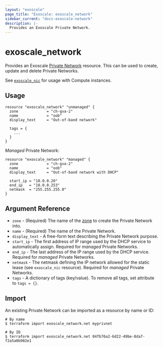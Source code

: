 ```yaml
---
layout: "exoscale"
page_title: "Exoscale: exoscale_network"
sidebar_current: "docs-exoscale-network"
description: |-
  Provides an Exoscale Private Network.
---
```


# exoscale\_network

Provides an Exoscale [Private Network][privnet] resource. This can be used to create, update and delete Private Networks.

See [`exoscale_nic`][nic] for usage with Compute instances.

[privnet]: https://community.exoscale.com/documentation/compute/private-networks/
[nic]: nic.html

## Usage

```hcl
resource "exoscale_network" "unmanaged" {
  zone             = "ch-gva-2"
  name             = "oob"
  display_text     = "Out-of-band network"

  tags = {
    ...
  }
}
```

*Managed* Private Network:

```hcl
resource "exoscale_network" "managed" {
  zone             = "ch-gva-2"
  name             = "oob"
  display_text     = "Out-of-band network with DHCP"

  start_ip = "10.0.0.20"
  end_ip   = "10.0.0.253"
  netmask  = "255.255.255.0"
}
```

## Argument Reference

* `zone` - (Required) The name of the [zone][zone] to create the Private Network into.
* `name` - (Required) The name of the Private Network.
* `display_text` - A free-form text describing the Private Network purpose.
* `start_ip` - The first address of IP range used by the DHCP service to automatically assign. Required for *managed* Private Networks.
* `end_ip` - The last address of the IP range used by the DHCP service. Required for *managed* Private Networks.
* `netmask` - The netmask defining the IP network allowed for the static lease (see `exoscale_nic` resource). Required for *managed* Private Networks.
* `tags` - A dictionary of tags (key/value). To remove all tags, set attribute to `tags = {}`.

[zone]: https://www.exoscale.com/datacenters/

## Import

An existing Private Network can be imported as a resource by name or ID:

```console
# By name
$ terraform import exoscale_network.net myprivnet

# By ID
$ terraform import exoscale_network.net 04fb76a2-6d22-49be-8da7-f2a5a0b902e1
```

